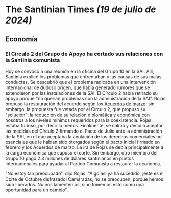 # The Santinian Times _(19 de julio de 2024)_

## Economía

### El Círculo 2 del Grupo de Apoyo ha cortado sus relaciones con la Santinia comunista

Hoy se convocó a una reunión en la oficina del Grupo 10 en la SAI. Allí, Santinia explicó los problemas que enfrentaban y las
causas de sus malas conductas. Se descubrió que el problema radicaba en una intervención internacional de dudoso origen, que
había generado rumores que se extendieron por las instalaciones de la SAI. El Círculo 2 había retirado su apoyo porque "no
querían problemas con la administración de la SAI". Rojas propuso la restauración del acuerdo según los
[Acuerdos de marzo](../03/times_03-21-2024.md); sin embargo, la propuesta fue vetada por el Círculo 2, que propuso su "solución": la reducción de su relación diplomática y económica con nosotros a los niveles mínimos requeridos para la coexistencia. Rojas
estaba furioso, por decir lo menos. Finalmente, se calmó y decidió aceptar las medidas del Círculo 2 firmando el Pacto de Julio
ante la administración de la SAI, en el que aceptaba la anulación de los derechos comerciales no esenciales que le habían sido
otorgados según el pacto inicial firmado en febrero y los Acuerdos de marzo.
La ira de Rojas se debía principalmente a la carga económica que supuso el corte. Sin embargo, otro miembro del Grupo 10 pagó
2.3 millones de dólares santinianos en puntos internacionales para ayudar al Partido Comunista a restaurar la economía.

"No estoy tan preocupado", dijo Rojas. "Algo así ya ha sucedido, ¡este es el Corte de Octubre disfrazado! Camaradas, no se
preocupen, porque hemos sido liberados. No nos lamentemos, sino tomemos esto como una oportunidad para un cambio".
